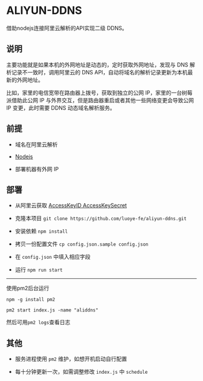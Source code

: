 ALIYUN-DDNS
===============

借助nodejs连接阿里云解析的API实现二级 DDNS。

## 说明

主要功能就是如果本机的外网地址是动态的，定时获取外网地址，发现与 DNS 解析记录不一致时，调用阿里云的 DNS API，自动将域名的解析记录更新为本机最新的外网地址。

比如，家里的电信宽带在路由器上拨号，获取到独立的公网 IP，家里的一台树莓派借助此公网 IP 与外界交互，但是路由器重启或者其他一些网络变更会导致公网 IP 变更，此时需要 DDNS 动态域名解析服务。

## 前提

* 域名在阿里云解析

* [Nodejs](https://nodejs.org/en/download/package-manager/ "Nodejs")

* 部署机器有外网 IP

## 部署

* 从阿里云获取 [AccessKeyID AccessKeySecret](https://ak-console.aliyun.com/#/accesskey)

* 克隆本项目 `git clone https://github.com/luoye-fe/aliyun-ddns.git`

* 安装依赖 `npm install`

* 拷贝一份配置文件 `cp config.json.sample config.json`

* 在 `config.json` 中填入相应字段

* 运行 `npm run start`

***  
使用pm2后台运行

```shell
npm -g install pm2  

pm2 start index.js -name "aliddns"

```

然后可用`pm2 logs`查看日志

## 其他

* 服务进程使用 `pm2` 维护，如想开机启动自行配置

* 每十分钟更新一次，如需调整修改 `index.js` 中 `schedule`

